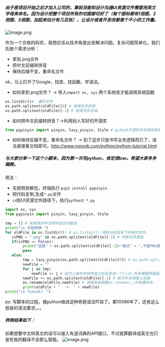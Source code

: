 
##### 由于是项目开始之后才加入公司的，事前没能和设计沟通UI资源文件需要用英文字母来命名。因为设计把整个项目所有的切图都切好了（每个图标都有1倍图、2倍图、3倍图，加起来估计有几百张），让设计或者开发改都是个不小的工作量。

![image.png](https://upload-images.jianshu.io/upload_images/741440-78872496dfee9372.png?imageMogr2/auto-orient/strip%7CimageView2/2/w/1240)


作为一个合格的码农，我想应该从技术角度出发解决问题。复杂问题简单化，我们先做个需求分析：
- 拿到.png文件
- 把中文前缀转拼音
- 保持后缀不变，重命名文件

ok，马上打开了Google，找库、找函数、学语法。

- 如何拿到.png文件？ -> 导入```import os, sys``` 两个系统库才能调用系统函数
``` py
os.listdir()#  遍历文件 
os.path.splitext(oldFile)[0] # 取得文件前缀
os.path.splitext(oldFile)[-1] # 取得文件后缀 
```
- 如何把中文前缀转拼音？->利用别人写好的开源库
```py
from pypinyin import pinyin, lazy_pinyin, Style # github开源的中文转拼音库，感谢该库的贡献者
```
- 如何保持后缀不变，重命名文件？ -> 到了这步只是书写业务逻辑而已了，语法直接看文档即可。http://www.runoob.com/python/python-tutorial.html




##### 与大家分享一下这个小脚本，因为第一次写python，肯定很low。希望大家多多赐教。
用法：
- 先按照依赖包，终端执行 ```pip3 install pypinyin```
- 把代码复制,生成```*.py```文件
- ```cd```到UI资源文件路径下，执行```python3 *.py```
```py
import os, sys
from pypinyin import pinyin, lazy_pinyin, Style
 
tmp = [] # 用来保存中文转拼音后的数组
print("\n 开始转换 ")
for oldFile in os.listdir(): # os.listdir():得到当前目录下所有的文件. 
   isPNG = ".png" in os.path.splitext(oldFile)[-1] # 判断文件类型
   if(isPNG == False):
        print("这是" + os.path.splitext(oldFile)[-1]+"格式" + ",不是PNG我不转")
        pass
   else:
        tmp = lazy_pinyin(os.path.splitext(oldFile)[0]) # os.path.splitext(oldFile)[0]: 拿到文件前缀;  lazy_pinyin(): 把中文转成拼音是一个第三方库pinyin的函数
        newFile = ""
        for j in tmp:
            newFile += j # 因为上面中文转拼音之后会变成一个list,所有需要拼接起来
        newFile += os.path.splitext(oldFile)[-1] # 新文件名拼接上后缀
        os.rename(oldFile,newFile) # 调用系统函数os.rename(,)开始重命名
        print(oldFile + "  ->  " + newFile)
print("\n finish！ ")

```

ps: 写脚本的过程，被python缩进这种奇葩语法吓尿了。都10086年了，还有这么低级的语法要求。。。


#####  转换结果如下：
如果想要中文转英文的话可以接入有道词典的API接口，不过就算翻译成英文也只是死板的翻译不会那么智能。
![image.png](https://upload-images.jianshu.io/upload_images/741440-6d82ea52f6e0ca75.png?imageMogr2/auto-orient/strip%7CimageView2/2/w/1240)
